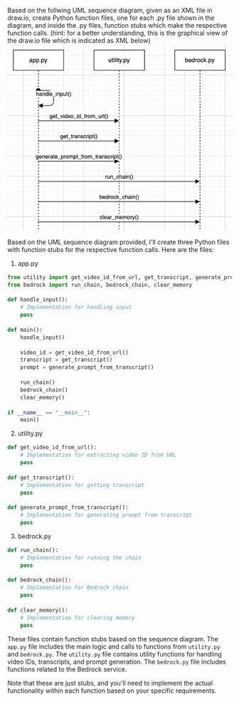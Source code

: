 Based on the follwing UML sequence diagram, given as an XML file in draw.io, create Python function files, one for each .py file shown in the diagram, and inside the .py files, function stubs which make the respective function calls.
(hint: for a better understanding, this is the graphical view of the draw.io file which is indicated as XML below)
![UML Sequence Diagram Image](./img/uml-sequence-diagram.png)

<mxfile host="Electron" modified="2024-07-15T11:20:21.966Z" agent="Mozilla/5.0 (Macintosh; Intel Mac OS X 10_15_7) AppleWebKit/537.36 (KHTML, like Gecko) draw.io/24.6.4 Chrome/124.0.6367.207 Electron/30.0.6 Safari/537.36" etag="aavPLeGI-V0f88FW2eqN" version="24.6.4" type="device">
  <diagram name="Page-1" id="4GUVqpLBEEVFClombRBR">
    <mxGraphModel dx="1306" dy="894" grid="1" gridSize="10" guides="1" tooltips="1" connect="1" arrows="1" fold="1" page="1" pageScale="1" pageWidth="1169" pageHeight="827" math="0" shadow="0">
      <root>
        <mxCell id="0" />
        <mxCell id="1" parent="0" />
        <mxCell id="R57TFwHWyTwA7Dr1-9iZ-1" value="app.py" style="shape=umlLifeline;perimeter=lifelinePerimeter;whiteSpace=wrap;html=1;container=1;collapsible=0;recursiveResize=0;outlineConnect=0;" vertex="1" parent="1">
          <mxGeometry x="20" y="30" width="100" height="460" as="geometry" />
        </mxCell>
        <mxCell id="R57TFwHWyTwA7Dr1-9iZ-2" value="utility.py" style="shape=umlLifeline;perimeter=lifelinePerimeter;whiteSpace=wrap;html=1;container=1;collapsible=0;recursiveResize=0;outlineConnect=0;" vertex="1" parent="1">
          <mxGeometry x="180" y="30" width="100" height="460" as="geometry" />
        </mxCell>
        <mxCell id="R57TFwHWyTwA7Dr1-9iZ-3" value="bedrock.py" style="shape=umlLifeline;perimeter=lifelinePerimeter;whiteSpace=wrap;html=1;container=1;collapsible=0;recursiveResize=0;outlineConnect=0;" vertex="1" parent="1">
          <mxGeometry x="340" y="30" width="100" height="460" as="geometry" />
        </mxCell>
        <mxCell id="R57TFwHWyTwA7Dr1-9iZ-4" value="handle_input()" style="html=1;verticalAlign=bottom;startArrow=oval;endArrow=block;startSize=8;" edge="1" parent="1" source="R57TFwHWyTwA7Dr1-9iZ-1" target="R57TFwHWyTwA7Dr1-9iZ-1">
          <mxGeometry relative="1" as="geometry">
            <mxPoint x="70" y="110" as="sourcePoint" />
            <mxPoint x="70" y="140" as="targetPoint" />
            <Array as="points">
              <mxPoint x="70" y="110" />
              <mxPoint x="100" y="110" />
              <mxPoint x="100" y="140" />
            </Array>
          </mxGeometry>
        </mxCell>
        <mxCell id="R57TFwHWyTwA7Dr1-9iZ-5" value="get_video_id_from_url()" style="html=1;verticalAlign=bottom;endArrow=block;" edge="1" parent="1" source="R57TFwHWyTwA7Dr1-9iZ-1" target="R57TFwHWyTwA7Dr1-9iZ-2">
          <mxGeometry relative="1" as="geometry">
            <mxPoint x="70" y="170" as="sourcePoint" />
            <mxPoint x="230" y="170" as="targetPoint" />
            <Array as="points">
              <mxPoint x="150" y="170" />
            </Array>
          </mxGeometry>
        </mxCell>
        <mxCell id="R57TFwHWyTwA7Dr1-9iZ-6" value="get_transcript()" style="html=1;verticalAlign=bottom;endArrow=block;" edge="1" parent="1" source="R57TFwHWyTwA7Dr1-9iZ-1" target="R57TFwHWyTwA7Dr1-9iZ-2">
          <mxGeometry relative="1" as="geometry">
            <mxPoint x="70" y="210" as="sourcePoint" />
            <mxPoint x="230" y="210" as="targetPoint" />
            <Array as="points">
              <mxPoint x="150" y="210" />
            </Array>
          </mxGeometry>
        </mxCell>
        <mxCell id="R57TFwHWyTwA7Dr1-9iZ-7" value="generate_prompt_from_transcript()" style="html=1;verticalAlign=bottom;endArrow=block;" edge="1" parent="1" source="R57TFwHWyTwA7Dr1-9iZ-1" target="R57TFwHWyTwA7Dr1-9iZ-2">
          <mxGeometry relative="1" as="geometry">
            <mxPoint x="70" y="250" as="sourcePoint" />
            <mxPoint x="230" y="250" as="targetPoint" />
            <Array as="points">
              <mxPoint x="150" y="250" />
            </Array>
          </mxGeometry>
        </mxCell>
        <mxCell id="R57TFwHWyTwA7Dr1-9iZ-8" value="run_chain()" style="html=1;verticalAlign=bottom;endArrow=block;" edge="1" parent="1" source="R57TFwHWyTwA7Dr1-9iZ-1" target="R57TFwHWyTwA7Dr1-9iZ-3">
          <mxGeometry relative="1" as="geometry">
            <mxPoint x="70" y="290" as="sourcePoint" />
            <mxPoint x="390" y="290" as="targetPoint" />
            <Array as="points">
              <mxPoint x="230" y="290" />
            </Array>
          </mxGeometry>
        </mxCell>
        <mxCell id="R57TFwHWyTwA7Dr1-9iZ-9" value="bedrock_chain()" style="html=1;verticalAlign=bottom;endArrow=block;" edge="1" parent="1" source="R57TFwHWyTwA7Dr1-9iZ-1" target="R57TFwHWyTwA7Dr1-9iZ-3">
          <mxGeometry relative="1" as="geometry">
            <mxPoint x="70" y="330" as="sourcePoint" />
            <mxPoint x="390" y="330" as="targetPoint" />
            <Array as="points">
              <mxPoint x="230" y="330" />
            </Array>
          </mxGeometry>
        </mxCell>
        <mxCell id="R57TFwHWyTwA7Dr1-9iZ-10" value="clear_memory()" style="html=1;verticalAlign=bottom;endArrow=block;" edge="1" parent="1" source="R57TFwHWyTwA7Dr1-9iZ-1" target="R57TFwHWyTwA7Dr1-9iZ-3">
          <mxGeometry relative="1" as="geometry">
            <mxPoint x="70" y="370" as="sourcePoint" />
            <mxPoint x="390" y="370" as="targetPoint" />
            <Array as="points">
              <mxPoint x="230" y="370" />
            </Array>
          </mxGeometry>
        </mxCell>
      </root>
    </mxGraphModel>
  </diagram>
</mxfile>

Based on the UML sequence diagram provided, I'll create three Python files with function stubs for the respective function calls. Here are the files:

1. app.py

```python
from utility import get_video_id_from_url, get_transcript, generate_prompt_from_transcript
from bedrock import run_chain, bedrock_chain, clear_memory

def handle_input():
    # Implementation for handling input
    pass

def main():
    handle_input()
    
    video_id = get_video_id_from_url()
    transcript = get_transcript()
    prompt = generate_prompt_from_transcript()
    
    run_chain()
    bedrock_chain()
    clear_memory()

if __name__ == "__main__":
    main()
```

2. utility.py

```python
def get_video_id_from_url():
    # Implementation for extracting video ID from URL
    pass

def get_transcript():
    # Implementation for getting transcript
    pass

def generate_prompt_from_transcript():
    # Implementation for generating prompt from transcript
    pass
```

3. bedrock.py

```python
def run_chain():
    # Implementation for running the chain
    pass

def bedrock_chain():
    # Implementation for Bedrock chain
    pass

def clear_memory():
    # Implementation for clearing memory
    pass
```

These files contain function stubs based on the sequence diagram. The `app.py` file includes the main logic and calls to functions from `utility.py` and `bedrock.py`. The `utility.py` file contains utility functions for handling video IDs, transcripts, and prompt generation. The `bedrock.py` file includes functions related to the Bedrock service.

Note that these are just stubs, and you'll need to implement the actual functionality within each function based on your specific requirements.

